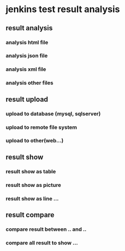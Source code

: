 # jenkins test result analysis


## result analysis

### analysis html file
### analysis json file
### analysis xml file
### analysis other files

## result upload

### upload to database (mysql, sqlserver)
### upload to remote file system
### upload to other(web...)

## result show

### result show as table
### result show as picture
### result show as line ...

## result compare

### compare result between .. and ..
### compare all result to show ...




